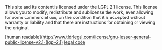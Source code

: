 This site and its content is licensed under the LGPL 2.1 license. This license allows you to modify, redistribute and sublicense the work, even allowing for some commercial use, on the condition that it is accepted without warranty or liability and that there are instructions for obtaining or viewing the original.

[human readable](http://www.tldrlegal.com/license/gnu-lesser-general-public-license-v2.1-(lgpl-2.1)
[legal code](http://www.gnu.org/licenses/lgpl-2.1-standalone.html)